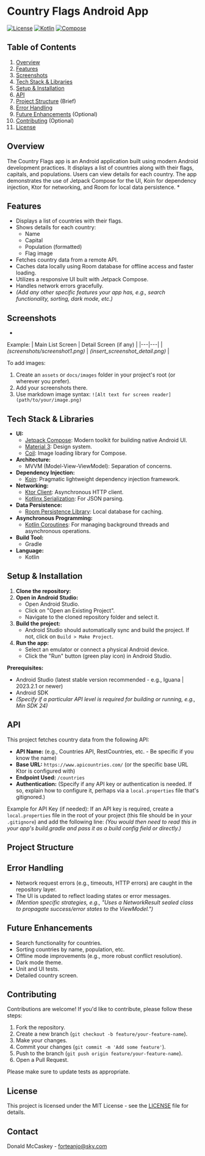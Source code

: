 # Country Flags Android App

[![License](https://img.shields.io/badge/License-MIT-blue.svg)](https://opensource.org/licenses/MIT)
[![Kotlin](https://img.shields.io/badge/Kotlin-2.1.21-blue.svg)](https://kotlinlang.org/)
[![Compose](https://img.shields.io/badge/Compose-1.8.2-blue.svg)](https://developer.android.com/jetpack/compose)

## Table of Contents
1. [Overview](#overview)
2. [Features](#features)
3. [Screenshots](#screenshots) 
4. [Tech Stack & Libraries](#tech-stack--libraries)
5. [Setup & Installation](#setup--installation)
6. [API](#api)
7. [Project Structure](#project-structure) (Brief)
8. [Error Handling](#error-handling)
9. [Future Enhancements](#future-enhancements) (Optional)
10. [Contributing](#contributing) (Optional)
11. [License](#license)

## Overview
The Country Flags app is an Android application built using modern Android development practices. It displays a list of countries along with their flags, capitals, and populations. Users can view details for each country. The app demonstrates the use of Jetpack Compose for the UI, Koin for dependency injection, Ktor for networking, and Room for local data persistence.
* 

## Features
* Displays a list of countries with their flags.
* Shows details for each country:
    * Name
    * Capital
    * Population (formatted)
    * Flag image
* Fetches country data from a remote API.
* Caches data locally using Room database for offline access and faster loading.
* Utilizes a responsive UI built with Jetpack Compose.
* Handles network errors gracefully.
* *(Add any other specific features your app has, e.g., search functionality, sorting, dark mode, etc.)*

## Screenshots
*

Example:
| Main List Screen | Detail Screen (if any) |
|---|---|
| *(screenshots/screenshot1.png)* | *(insert_screenshot_detail.png)* |

To add images:
1. Create an `assets` or `docs/images` folder in your project's root (or wherever you prefer).
2. Add your screenshots there.
3. Use markdown image syntax: `![Alt text for screen reader](path/to/your/image.png)`

## Tech Stack & Libraries
* **UI:**
    * [Jetpack Compose](https://developer.android.com/jetpack/compose): Modern toolkit for building native Android UI.
    * [Material 3](https://m3.material.io/): Design system.
    * [Coil](https://coil-kt.github.io/coil/): Image loading library for Compose.
* **Architecture:**
    * MVVM (Model-View-ViewModel): Separation of concerns.
* **Dependency Injection:**
    * [Koin](https://insert-koin.io/): Pragmatic lightweight dependency injection framework.
* **Networking:**
    * [Ktor Client](https://ktor.io/docs/client-feature-overview.html): Asynchronous HTTP client.
    * [Kotlinx Serialization](https://github.com/Kotlin/kotlinx.serialization): For JSON parsing.
* **Data Persistence:**
    * [Room Persistence Library](https://developer.android.com/training/data-storage/room): Local database for caching.
* **Asynchronous Programming:**
    * [Kotlin Coroutines](https://kotlinlang.org/docs/coroutines-overview.html): For managing background threads and asynchronous operations.
* **Build Tool:**
    * Gradle
* **Language:**
    * Kotlin

## Setup & Installation
1. **Clone the repository:**
2. **Open in Android Studio:**
    * Open Android Studio.
    * Click on "Open an Existing Project".
    * Navigate to the cloned repository folder and select it.
3. **Build the project:**
    * Android Studio should automatically sync and build the project. If not, click on `Build > Make Project`.
4. **Run the app:**
    * Select an emulator or connect a physical Android device.
    * Click the "Run" button (green play icon) in Android Studio.

**Prerequisites:**
* Android Studio (latest stable version recommended - e.g., Iguana | 2023.2.1 or newer)
* Android SDK
* *(Specify if a particular API level is required for building or running, e.g., Min SDK 24)*

## API
This project fetches country data from the following API:
* **API Name:** (e.g., Countries API, RestCountries, etc. - Be specific if you know the name)
* **Base URL:** `https://www.apicountries.com/` (or the specific base URL Ktor is configured with)
* **Endpoint Used:** `/countries`
* **Authentication:** (Specify if any API key or authentication is needed. If so, explain how to configure it, perhaps via a `local.properties` file that's gitignored.)

Example for API Key (if needed):
If an API key is required, create a `local.properties` file in the root of your project (this file should be in your `.gitignore`) and add the following line:
*(You would then need to read this in your app's build.gradle and pass it as a build config field or directly.)*

## Project Structure

## Error Handling
* Network request errors (e.g., timeouts, HTTP errors) are caught in the repository layer.
* The UI is updated to reflect loading states or error messages.
* *(Mention specific strategies, e.g., "Uses a NetworkResult sealed class to propagate success/error states to the ViewModel.")*

## Future Enhancements
* Search functionality for countries.
* Sorting countries by name, population, etc.
* Offline mode improvements (e.g., more robust conflict resolution).
* Dark mode theme.
* Unit and UI tests.
* Detailed country screen.

## Contributing
Contributions are welcome! If you'd like to contribute, please follow these steps:
1. Fork the repository.
2. Create a new branch (`git checkout -b feature/your-feature-name`).
3. Make your changes.
4. Commit your changes (`git commit -m 'Add some feature'`).
5. Push to the branch (`git push origin feature/your-feature-name`).
6. Open a Pull Request.

Please make sure to update tests as appropriate.

## License
This project is licensed under the MIT License - see the [LICENSE](LICENSE) file for details.

## Contact
Donald McCaskey - [forteanjo@sky.com](mailto:forteanjo@sky.com)
